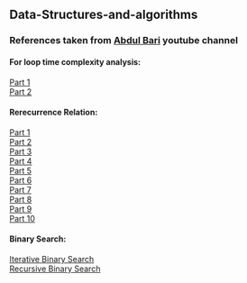 <h2> Data-Structures-and-algorithms </h2>

<h3>
References taken from <a href="https://www.youtube.com/channel/UCZCFT11CWBi3MHNlGf019nw/featured">Abdul Bari</a> youtube channel
</h3>

<h4>For loop time complexity analysis:</h4>
<a href="https://www.youtube.com/watch?v=9TlHvipP5yA">Part 1</a><br>
<a href="https://www.youtube.com/watch?v=9SgLBjXqwd4">Part 2</a><br>

<h4>Rerecurrence Relation:</h4>
<a href="https://www.youtube.com/watch?v=2Rr2tW9zvRg">Part 1</a><br>
<a href="https://www.youtube.com/watch?v=4V30R3I1vLI">Part 2</a><br>
<a href="https://www.youtube.com/watch?v=IawM82BQ4II">Part 3</a><br>
<a href="https://www.youtube.com/watch?v=MhT7XmxhaCE">Part 4</a><br>
<a href="https://www.youtube.com/watch?v=JvcqtZk2mng">Part 5</a><br>
<a href="https://www.youtube.com/watch?v=CyknhZbfMqc">Part 6</a><br>
<a href="https://www.youtube.com/watch?v=8gt0D0IqU5w">Part 7</a><br>
<a href="https://www.youtube.com/watch?v=XcZw01FuH18">Part 8</a><br>
<a href="https://www.youtube.com/watch?v=1K9ebQJosvo">Part 9</a><br>
<a href="https://www.youtube.com/watch?v=1K9ebQJosvo">Part 10</a><br>

<h4>Binary Search:</h4>
<a href="https://www.youtube.com/watch?v=C2apEw9pgtw">Iterative Binary Search</a><br>
<a href="https://www.youtube.com/watch?v=uEUXGcc2VXM">Recursive Binary Search</a>
